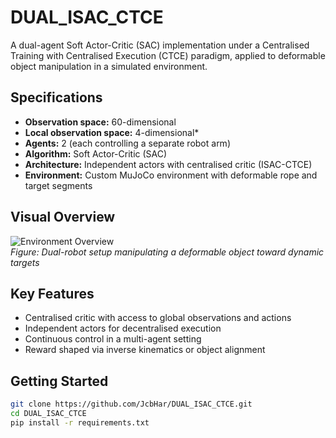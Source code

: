 # DUAL_ISAC_CTCE

A dual-agent Soft Actor-Critic (SAC) implementation under a Centralised Training with Centralised Execution (CTCE) paradigm, applied to deformable object manipulation in a simulated environment.

## Specifications

- **Observation space:** 60-dimensional  
- **Local observation space:** 4-dimensional* 
- **Agents:** 2 (each controlling a separate robot arm)  
- **Algorithm:** Soft Actor-Critic (SAC)  
- **Architecture:** Independent actors with centralised critic (ISAC-CTCE)  
- **Environment:** Custom MuJoCo environment with deformable rope and target segments  

## Visual Overview

![Environment Overview](https://i.imgur.com/8B8kpIF.png)  
*Figure: Dual-robot setup manipulating a deformable object toward dynamic targets*

## Key Features

- Centralised critic with access to global observations and actions  
- Independent actors for decentralised execution  
- Continuous control in a multi-agent setting  
- Reward shaped via inverse kinematics or object alignment  

## Getting Started

```bash
git clone https://github.com/JcbHar/DUAL_ISAC_CTCE.git
cd DUAL_ISAC_CTCE
pip install -r requirements.txt
